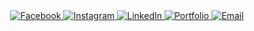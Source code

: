 <div align="center">

<!-- Facebook -->
<a href="https://facebook.com/profile.php?id=100093050435995" target="blank">
  <img src="https://img.shields.io/badge/Facebook-1877F2?style=for-the-badge&logo=facebook&logoColor=white&color=006d32" alt="Facebook"/>
</a>

<!-- Instagram -->
<a href="https://instagram.com/yourprofile" target="_blank">
  <img src="https://img.shields.io/badge/Instagram-E4405F?style=for-the-badge&logo=instagram&logoColor=white&color=006d32" alt="Instagram"/>
</a>

<!-- LinkedIn -->
<a href="https://linkedin.com/in/bryanlomerio" target="_blank">
  <img src="https://img.shields.io/badge/LinkedIn-0A66C2?style=for-the-badge&logo=linkedin&logoColor=white&color=006d32" alt="LinkedIn"/>
</a>

<!-- Portfolio -->
<a href="https://lomerio.cloud" target="_blank">
  <img src="https://img.shields.io/badge/Portfolio-000000?style=for-the-badge&logo=About&logoColor=white&color=006d32" alt="Portfolio"/>
</a>

<!-- Email -->
<a href="mailto:bryanlomerioanino@gmail.com" target="_blank">
  <img src="https://img.shields.io/badge/Email-D14836?style=for-the-badge&logo=gmail&logoColor=white&color=006d32" alt="Email"/>
</a>

</div>
